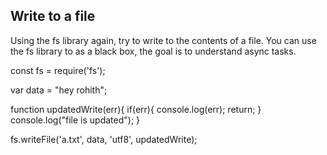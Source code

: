 ## Write to a file
Using the fs library again, try to write to the contents of a file.
You can use the fs library to as a black box, the goal is to understand async tasks.


const fs = require('fs');

var data = "hey rohith";

function updatedWrite(err){
    if(err){
        console.log(err);
        return;
    }
    console.log("file is updated");
}

fs.writeFile('a.txt', data, 'utf8', updatedWrite);